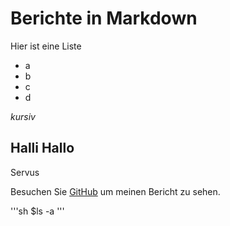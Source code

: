 # Berichte in Markdown

Hier ist eine Liste
- a
- b
- c
- d

*kursiv*

## Halli Hallo
Servus

Besuchen Sie [GitHub](https://github.com/bernroitnerp/4AHITS_ITSE_Bernroitner.Petra/blob/main/Berichte/25_09_15.md) um meinen Bericht zu sehen.

'''sh
 $ls -a
'''
